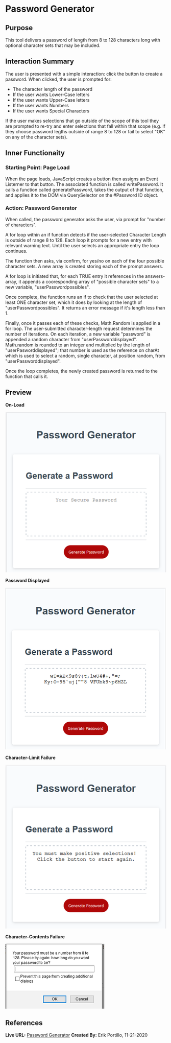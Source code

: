 # Password Generator


## Purpose

This tool delivers a password of length from 8 to 128 characters long with optional character sets that may be included.

## Interaction Summary

The user is presented with a simple interaction: click the button to create a password. When clicked, the user is prompted for:
* The character length of the password
* If the user wants Lower-Case letters
* If the user wants Upper-Case letters
* If the user wants Numbers
* If the user wants Special Characters

If the user makes selections that go outside of the scope of this tool they are prompted to re-try and enter selections that fall within that scope (e.g. if they choose password legths outside of range 8 to 128 or fail to select "OK" on any of the character sets).

## Inner Functionaity

### Starting Point: Page Load
When the page loads, JavaScript creates a button then assigns an Event Listerner to that button. The associated function is called writePassword. It calls a function called generatePassword, takes the output of that function, and applies it to the DOM via QuerySelector on the #Password ID object.

### Action: Password Generator
When called, the password generator asks the user, via prompt for "number of characters".

A for loop within an if function detects if the user-selected Character Length is outside of range 8 to 128. Each loop it prompts for a new entry with relevant warning text. Until the user selects an appropriate entry the loop continues.

The function then asks, via confirm, for yes/no on each of the four possible character sets. A new array is created storing each of the prompt answers.

A for loop is initiated that, for each TRUE entry it references in the answers-array, it appends a cooresponding array of "possible character sets" to a new variable, "userPasswordpossibles". 

Once complete, the function runs an if to check that the user selected at least ONE character set, which it does by looking at the length of "userPasswordpossibles". It returns an error message if it's length less than 1.

Finally, once it passes each of these checks, Math.Random is applied in a for loop. The user-submitted character-length request determines the number of iterations. On each iteration, a new variable "password" is appended a random character from "userPassworddisplayed". Math.random is rounded to an integer and multiplied by the length of "userPasworddisplayed"; that number is used as the reference on charAt which is used to select a random, single character, at position random, from "userPassworddisplayed". 

Once the loop completes, the newly created password is returned to the function that calls it.

## Preview

**On-Load**


![initial loaded page](Assets/images/on_load.PNG)

**Password Displayed**


![successful password creation](Assets/images/success.PNG)

**Character-Limit Failure**


![failed to choose an appropriate number](Assets/images/fail_1.PNG)

**Character-Contents Failure**


![failed to select a character set](Assets/images/fail_2.PNG)

## References

**Live URL:** [Password Generator](https://rasputinforever.github.io/Password-Generator/)
**Created By:** Erik Portillo, 11-21-2020
